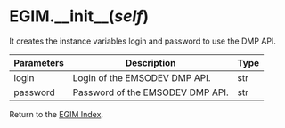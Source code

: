 # EGIM.\_\_init\_\_(*self*)

It creates the instance variables login and password to use the DMP API.

Parameters | Description | Type
--- | --- | ---
login | Login of the EMSODEV DMP API. | str
password | Password of the EMSODEV DMP API. | str

Return to the [EGIM Index](index_egim.md).
